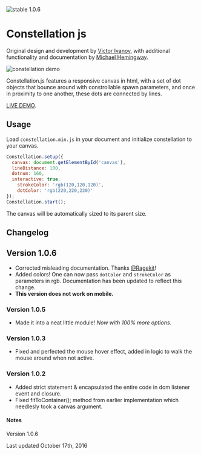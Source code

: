 ![stable 1.0.6](https://img.shields.io/badge/stable-1.0.6-brightgreen.svg "Stable!!")

Constellation js
================

Original design and development by [Victor Ivanov](https://github.com/Vi-Victor), with additional functionality and documentation by [Michael Hemingway](https://github.com/MichaelHemingway).

![constellation demo](http://live.arthem.co/constellation.gif "constellation js")

Constellation.js features a responsive canvas in html, with a set of dot objects that bounce around with constrollable spawn parameters, and once in proximity to one another, these dots are connected by lines.

[LIVE DEMO](http://live.arthem.co/demos/constellation.html).

## Usage

Load `constellation.min.js` in your document and initialize constellation to your canvas.

```javascript
Constellation.setup({
  canvas: document.getElementById('canvas'),
  lineDistance: 100,
  dotnum: 160,
  interactive: true,
	strokeColor: 'rgb(120,120,120)',
	dotColor: 'rgb(220,220,220)'
});
Constellation.start();
```
The canvas will be automatically sized to its parent size.

## Changelog

## Version 1.0.6

* Corrected misleading documentation. Thanks [@Ragekit](https://github.com/ragekit)!
* Added colors! One can now pass `dotColor` and `strokeColor` as parameters in rgb. Documentation has been updated to reflect this change.
* **This version does not work on mobile.**

### Version 1.0.5

* Made it into a neat little module! _Now with 100% more options._

### Version 1.0.3

* Fixed and perfected the mouse hover effect, added in logic to walk the mouse around when not active.

### Version 1.0.2

* Added strict statement & encapsulated the entire code in dom listener event and closure.
* Fixed fitToContainer(); method from earlier implementation which needlesly took a canvas argument.

#### Notes

Version 1.0.6

Last updated October 17th, 2016
